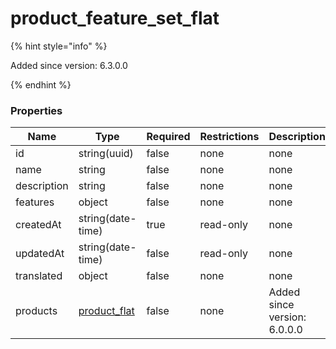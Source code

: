 
# product_feature_set_flat

{% hint style="info" %}

Added since version: 6.3.0.0

{% endhint %}

### Properties

|Name|Type|Required|Restrictions|Description|
|---|---|---|---|---|
|id|string(uuid)|false|none|none|
|name|string|false|none|none|
|description|string|false|none|none|
|features|object|false|none|none|
|createdAt|string(date-time)|true|read-only|none|
|updatedAt|string(date-time)|false|read-only|none|
|translated|object|false|none|none|
|products|[product_flat](/schema/product_flat.md)|false|none|Added since version: 6.0.0.0|

